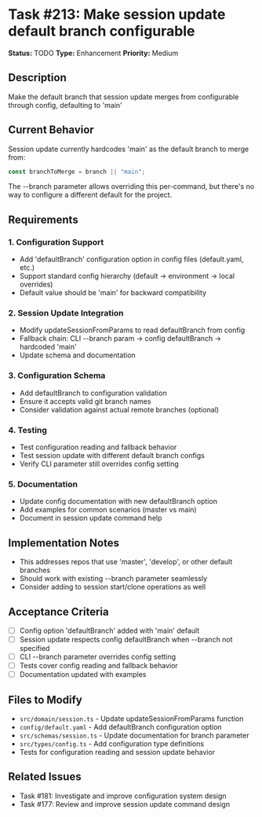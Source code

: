 # Task #213: Make session update default branch configurable

**Status:** TODO
**Type:** Enhancement
**Priority:** Medium

## Description

Make the default branch that session update merges from configurable through config, defaulting to 'main'

## Current Behavior

Session update currently hardcodes 'main' as the default branch to merge from:

```typescript
const branchToMerge = branch || "main";
```

The --branch parameter allows overriding this per-command, but there's no way to configure a different default for the project.

## Requirements

### 1. Configuration Support

- Add 'defaultBranch' configuration option in config files (default.yaml, etc.)
- Support standard config hierarchy (default → environment → local overrides)
- Default value should be 'main' for backward compatibility

### 2. Session Update Integration

- Modify updateSessionFromParams to read defaultBranch from config
- Fallback chain: CLI --branch param → config defaultBranch → hardcoded 'main'
- Update schema and documentation

### 3. Configuration Schema

- Add defaultBranch to configuration validation
- Ensure it accepts valid git branch names
- Consider validation against actual remote branches (optional)

### 4. Testing

- Test configuration reading and fallback behavior
- Test session update with different default branch configs
- Verify CLI parameter still overrides config setting

### 5. Documentation

- Update config documentation with new defaultBranch option
- Add examples for common scenarios (master vs main)
- Document in session update command help

## Implementation Notes

- This addresses repos that use 'master', 'develop', or other default branches
- Should work with existing --branch parameter seamlessly
- Consider adding to session start/clone operations as well

## Acceptance Criteria

- [ ] Config option 'defaultBranch' added with 'main' default
- [ ] Session update respects config defaultBranch when --branch not specified
- [ ] CLI --branch parameter overrides config setting
- [ ] Tests cover config reading and fallback behavior
- [ ] Documentation updated with examples

## Files to Modify

- `src/domain/session.ts` - Update updateSessionFromParams function
- `config/default.yaml` - Add defaultBranch configuration option
- `src/schemas/session.ts` - Update documentation for branch parameter
- `src/types/config.ts` - Add configuration type definitions
- Tests for configuration reading and session update behavior

## Related Issues

- Task #181: Investigate and improve configuration system design
- Task #177: Review and improve session update command design
